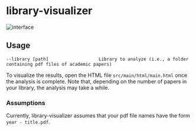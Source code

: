 # library-visualizer

![interface](https://i.imgur.com/p7STkGS.png)

## Usage
```
--library [path]                   Library to analyze (i.e., a folder containing pdf files of academic papers)
```

To visualize the results, open the HTML file `src/main/html/main.html` once the analysis is complete. Note that, depending on the number of papers in your library, the analysis may take a while.

### Assumptions
Currently, library-visualizer assumes that your pdf file names have the form `year - title.pdf`.